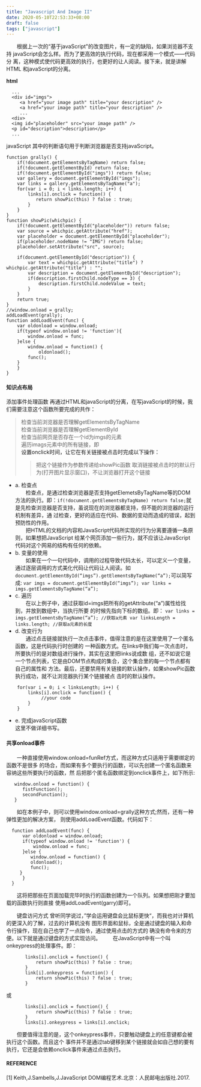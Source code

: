 ```yaml
---
title: "Javascript And Image II"
date: 2020-05-10T22:53:33+08:00
draft: false
tags: ["javascript"]
---
```


&emsp;&emsp;根据上一次的“基于javaScript"的改变图片，有一定的缺陷，如果浏览器不支持 javaScript会怎么样。而为了更高效的执行代码，现在都采用一个模式——代码分 离，这种模式使代码更高效的执行，也更好的让人阅读。接下来，就是讲解HTML 和javaScript的分离。

**html**
```
  ...
  <div id="imgs">
     <a href="your image path" title="your description" />
     <a href="your image path" title="your description" />
     ...
  <div>
  <img id="placeholder" src="your image path" />
  <p id="description">description</p>
  ...
```
javaScript 其中的判断语句用于判断浏览器是否支持javaScript。
```
function grally() {
    if(!document.getElementsByTagName) return false;
    if(!document.getElementById) return false;
    if(!document.getElementById("imgs")) return false;
    var gallery = document.getElementById("imgs");
    var links = gallery.getElementsByTagName("a");
    for(var i = 0; i < links.length; i++) {
        links[i].onclick = function() {
           return showPic(this) ? false : true;
        }
    }
}
function showPic(whichpic) {
    if(!document.getElementById("placeholder")) return false;
    var source = whichpic.getAttribute("href");
    var placeholder = document.getElementById("placeholder");
    if(placeholder.nodeName != "IMG") return false;
    placeholder.setAttribute("src", source);
    
    if(document.getElementById("description")) {
    	var text = whichpic.getAttribute("title") ? whichpic.getAttribute("title") : "";
    	var description = document.getElementById("description");
    	if(description.firstChild.nodeType == 3) {
    	    description.firstChild.nodeValue = text;
    	}
    }
    return true;
}
//window.onload = grally;
addLoadEvent(grally);
function addLoadEvent(func) {
    var oldonload = window.onload;
    if(typeof window.onload != 'function'){
        window.onload = func;
    }else {
        window.onload = function() {
            oldonload();
 	    func();
	}
    }
}
```
#### 知识点布局

添加事件处理函数 再通过HTML和javaScript的分离，在写javaScript的时候，我们需要注意这个函数所要完成的共作：  
> 检查当前浏览器是否理解getElementsByTagName  
> 检查当前浏览器是否理解getElementById  
> 检查当前网页是否存在一个id为imgs的元素  
> 遍历imags元素中的所有链接，即<a>  
> 设置onclick时间，让它在有关链接被点击时完成以下操作：  
>> 把这个链接作为参数传递给showPic函数
>> 取消链接被点击时的默认行为(打开图片显示窗口)，不让浏览器打开这个链接

* a. 检查点  
&emsp;&emsp;检查点，是通过检查浏览器是否支持getElemetsByTagName等的DOM方法的执行。即：`if(!document.getElementsByTagName) return false;`就是先检查浏览器是否支持，虽说现在的浏览器都支持，但不能的浏览器的运行机制有差异，通 过检查，更好的适应在代码、数据的变动而造成的错误，起到预防性的作用。  
&emsp;&emsp;把HTML的文档的内容和JavaScript代码所实现的行为分离要遵循一条原则，如果想把JavaScript 给某个网页添加一些行为，就不应该让JavaScript代码对这个网易的结构有任何的依赖。
* b. 变量的使用  
&emsp;&emsp;如果在一个一句代码中，调用的过程导致代码太长，可以定义一个变量，通过逐层调用的方式美化代码让代码让人阅读。如`document.getElementById(“imgs”).getElementsByTagName(“a”);`可以简写成:
` var imgs = document.getElementById(“imgs”);
 var links = imgs.getElementsByTagName(“a”);
`     
* c. 遍历  
&emsp;&emsp;在以上例子中，通过获取id=imgs把所有的getAttribute(“a”)属性给找到，并放到数组中，当执行所要 的时候先指向下标的数组。即：
` var links = imgs.getElementsByTagName(“a”); //获取a元素
  var linksLength = links.length; //获取a元素的长度
`  
* d. 改变行为  
&emsp;&emsp;通过点击链接就执行一次点击事件，值得注意的是在这里使用了一个匿名函数，这是代码执行时创建的 一种函数方式。在links中我们每一次点击时，所要执行的是对数组进行操作，其实在这里把links说成数 组，还不如说它是一个节点列表，它是由DOM节点构成的集合，这个集合里的每一个节点都有自己的属性和 方法。最后，还要禁用有关链接的默认操作，如果showPic函数执行成功，就不让浏览器执行某个链接被点 击时的默认操作。
```
    for(var i = 0; i < linksLength; i++) {
        links[i].onclick = function() { 
             //your code 
        } 
    } 
```
* e. 完成javaScript函数  
    这里不做详细书写。

#### 共享onload事件  
&emsp;&emsp;一种直接使用window.onload=funRef方式，而这种方式只适用于需要绑定的函数不是很多 的场合，而如果有多个要执行的函数，可以先创建一个匿名函数来容纳这些所要执行的函数，然 后把那个匿名函数绑定到onclick事件上，如下所示:
```
   window.onload = function() {
      fistFunction();
      secondFunction();
   }
```
&emsp;&emsp;如在本例子中，则可以使用window.onload=grally这种方式;然而，还有一种弹性更加的解决方案， 则使用addLoadEvent函数。代码如下：
```
  function addLoadEvent(func) {
      var oldonload = window.onload;
      if(typeof window.onload != 'function') {
          window.onload = func;
      }else {
         window.onload = function() {
	     oldonload();
	     func();
	 }
      }
  }
```
&emsp;&emsp;这将把那些在页面加载完毕时执行的函数创建为一个队列。如果想把刚才要加载的函数执行则直接 使用addLoadEvent(garry)即可。

&emsp;&emsp;键盘访问方式 曾听同学说过，”学会运用键盘会比鼠标更快“，而我也对计算机的更深入的了解，过去的计算机没有 图形界面和鼠标，全是通过键盘的输入和命令行操作，现在自己也学了一点指令，通过使用点击的方式的 确没有命令来的方便。以下就是通过键盘的方式实现访问。
&emsp;&emsp;在JavaScript中有一个叫onkeypress的处理事件。即：
```
       links[i].onclick = function() {
           return showPic(this) ? false : true;
       }
       link[i].onkeypress = function() {
           return showPic(this) ? false : true;
       }
```

或   
 
```
       links[i].onclick = function() {
           return showPic(this) ? false : true;
       }
       links[i].onkeypress = links[i].onclick;
```
&emsp;&emsp;但要值得注意的是，这个onkeypress事件，只要触动键盘上的任意键都会被执行这个函数。而且这个 事件并不是通过tab键移到某个链接就会如自己想的要有执行，它还是会依赖onclick事件来通过点击执行。

#### REFERENCE

[1] Keith,J.Sambells,J.JavaScript DOM编程艺术.北京：人民邮电出版社.2017.




